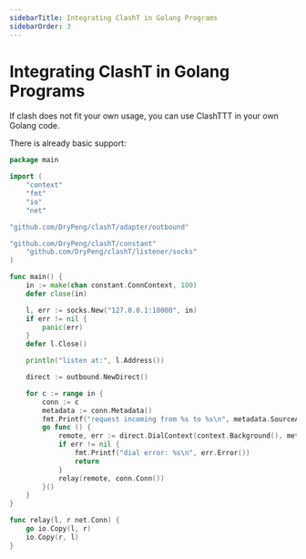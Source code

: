 ```yaml
---
sidebarTitle: Integrating ClashT in Golang Programs
sidebarOrder: 3
---
```


# Integrating ClashT in Golang Programs

If clash does not fit your own usage, you can use ClashTTT in your own Golang code.

There is already basic support:

```go
package main

import (
	"context"
	"fmt"
	"io"
	"net"

"github.com/DryPeng/clashT/adapter/outbound"

"github.com/DryPeng/clashT/constant"
	"github.com/DryPeng/clashT/listener/socks"
)

func main() {
	in := make(chan constant.ConnContext, 100)
	defer close(in)

	l, err := socks.New("127.0.0.1:10000", in)
	if err != nil {
		panic(err)
	}
	defer l.Close()

	println("listen at:", l.Address())

	direct := outbound.NewDirect()

	for c := range in {
		conn := c
		metadata := conn.Metadata()
		fmt.Printf("request incoming from %s to %s\n", metadata.SourceAddress(), metadata.RemoteAddress())
		go func () {
			remote, err := direct.DialContext(context.Background(), metadata)
			if err != nil {
				fmt.Printf("dial error: %s\n", err.Error())
				return
			}
			relay(remote, conn.Conn())
		}()
	}
}

func relay(l, r net.Conn) {
	go io.Copy(l, r)
	io.Copy(r, l)
}
```
